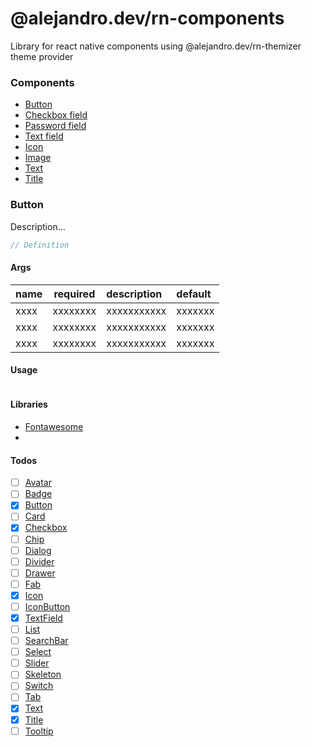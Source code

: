 # @alejandro.dev/rn-components
Library for react native components using @alejandro.dev/rn-themizer theme provider

### Components
* [Button](#button)
* [Checkbox field](#checkbox-field)
* [Password field](#password-field)
* [Text field](#text-field)
* [Icon](#icon)
* [Image](#image)
* [Text](#text)
* [Title](#title)

### Button
Description...

```ts
// Definition
```

#### Args
| name | required | description | default |
| :--  | :--:     | :--         | :--     |
| xxxx | xxxxxxxx | xxxxxxxxxxx | xxxxxxx |
| xxxx | xxxxxxxx | xxxxxxxxxxx | xxxxxxx |
| xxxx | xxxxxxxx | xxxxxxxxxxx | xxxxxxx |

#### Usage

```tsx
```

#### Libraries
- [Fontawesome](https://fontawesome.com/docs/web/use-with/react-native/)
- 

#### Todos
- [ ] [Avatar](https://github.com/alejandro-devop/rn-components/issues/1)
- [ ] [Badge](https://github.com/alejandro-devop/rn-components/issues/2)
- [x] [Button](https://github.com/alejandro-devop/rn-components/issues/3)
- [ ] [Card](https://github.com/alejandro-devop/rn-components/issues/4)
- [x] [Checkbox](https://github.com/alejandro-devop/rn-components/issues/5)
- [ ] [Chip](https://github.com/alejandro-devop/rn-components/issues/6)
- [ ] [Dialog](https://github.com/alejandro-devop/rn-components/issues/7)
- [ ] [Divider](https://github.com/alejandro-devop/rn-components/issues/8)
- [ ] [Drawer](https://github.com/alejandro-devop/rn-components/issues/9)
- [ ] [Fab](https://github.com/alejandro-devop/rn-components/issues/10)
- [x] [Icon](https://github.com/alejandro-devop/rn-components/issues/11)
- [ ] [IconButton](https://github.com/alejandro-devop/rn-components/issues/12)
- [x] [TextField](https://github.com/alejandro-devop/rn-components/issues/13)
- [ ] [List](https://github.com/alejandro-devop/rn-components/issues/14)
- [ ] [SearchBar](https://github.com/alejandro-devop/rn-components/issues/15)
- [ ] [Select](https://github.com/alejandro-devop/rn-components/issues/16)
- [ ] [Slider](https://github.com/alejandro-devop/rn-components/issues/17)
- [ ] [Skeleton](https://github.com/alejandro-devop/rn-components/issues/18)
- [ ] [Switch](https://github.com/alejandro-devop/rn-components/issues/19)
- [ ] [Tab](https://github.com/alejandro-devop/rn-components/issues/20)
- [x] [Text](https://github.com/alejandro-devop/rn-components/issues/21)
- [x] [Title](https://github.com/alejandro-devop/rn-components/issues/22)
- [ ] [Tooltip](https://github.com/alejandro-devop/rn-components/issues/23)